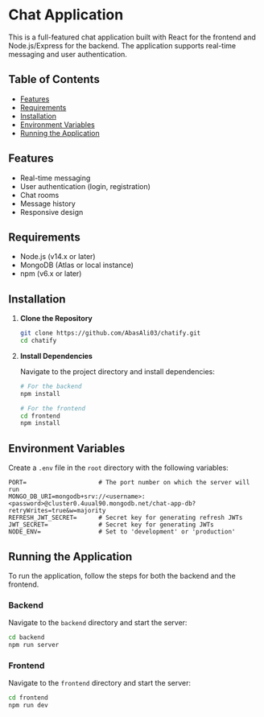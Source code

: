 # Chat Application

This is a full-featured chat application built with React for the frontend and Node.js/Express for the backend. The application supports real-time messaging and user authentication.

## Table of Contents

- [Features](#features)
- [Requirements](#requirements)
- [Installation](#installation)
- [Environment Variables](#environment-variables)
- [Running the Application](#running-the-application)

## Features

- Real-time messaging
- User authentication (login, registration)
- Chat rooms
- Message history
- Responsive design

## Requirements

- Node.js (v14.x or later)
- MongoDB (Atlas or local instance)
- npm (v6.x or later)

## Installation

1. **Clone the Repository**

    ```bash
    git clone https://github.com/AbasAli03/chatify.git
    cd chatify
    ```

2. **Install Dependencies**

    Navigate to the project directory and install dependencies:

    ```bash
    # For the backend
    npm install

    # For the frontend
    cd frontend
    npm install
    ```

## Environment Variables

Create a `.env` file in the `root` directory with the following variables:

```plaintext
PORT=                    # The port number on which the server will run
MONGO_DB_URI=mongodb+srv://<username>:<password>@cluster0.4uual90.mongodb.net/chat-app-db?retryWrites=true&w=majority
REFRESH_JWT_SECRET=      # Secret key for generating refresh JWTs
JWT_SECRET=              # Secret key for generating JWTs
NODE_ENV=                # Set to 'development' or 'production'
````
## Running the Application

To run the application, follow the steps for both the backend and the frontend.

### Backend

Navigate to the `backend` directory and start the server:

```bash
cd backend
npm run server
```

### Frontend
Navigate to the `frontend` directory and start the server:

```bash
cd frontend
npm run dev

